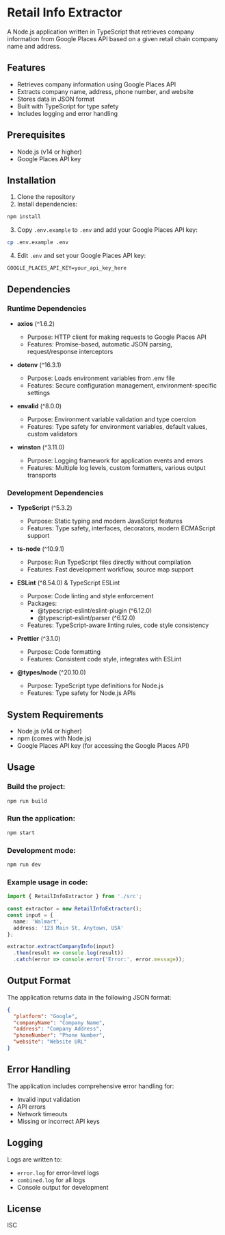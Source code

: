 # Retail Info Extractor

A Node.js application written in TypeScript that retrieves company information from Google Places API based on a given retail chain company name and address.

## Features

- Retrieves company information using Google Places API
- Extracts company name, address, phone number, and website
- Stores data in JSON format
- Built with TypeScript for type safety
- Includes logging and error handling

## Prerequisites

- Node.js (v14 or higher)
- Google Places API key

## Installation

1. Clone the repository
2. Install dependencies:
```bash
npm install
```
3. Copy `.env.example` to `.env` and add your Google Places API key:
```bash
cp .env.example .env
```
4. Edit `.env` and set your Google Places API key:
```
GOOGLE_PLACES_API_KEY=your_api_key_here
```

## Dependencies

### Runtime Dependencies

- **axios** (^1.6.2)
  - Purpose: HTTP client for making requests to Google Places API
  - Features: Promise-based, automatic JSON parsing, request/response interceptors

- **dotenv** (^16.3.1)
  - Purpose: Loads environment variables from .env file
  - Features: Secure configuration management, environment-specific settings

- **envalid** (^8.0.0)
  - Purpose: Environment variable validation and type coercion
  - Features: Type safety for environment variables, default values, custom validators

- **winston** (^3.11.0)
  - Purpose: Logging framework for application events and errors
  - Features: Multiple log levels, custom formatters, various output transports

### Development Dependencies

- **TypeScript** (^5.3.2)
  - Purpose: Static typing and modern JavaScript features
  - Features: Type safety, interfaces, decorators, modern ECMAScript support

- **ts-node** (^10.9.1)
  - Purpose: Run TypeScript files directly without compilation
  - Features: Fast development workflow, source map support

- **ESLint** (^8.54.0) & TypeScript ESLint
  - Purpose: Code linting and style enforcement
  - Packages:
    - @typescript-eslint/eslint-plugin (^6.12.0)
    - @typescript-eslint/parser (^6.12.0)
  - Features: TypeScript-aware linting rules, code style consistency

- **Prettier** (^3.1.0)
  - Purpose: Code formatting
  - Features: Consistent code style, integrates with ESLint

- **@types/node** (^20.10.0)
  - Purpose: TypeScript type definitions for Node.js
  - Features: Type safety for Node.js APIs

## System Requirements

- Node.js (v14 or higher)
- npm (comes with Node.js)
- Google Places API key (for accessing the Google Places API)

## Usage

### Build the project:
```bash
npm run build
```

### Run the application:
```bash
npm start
```

### Development mode:
```bash
npm run dev
```

### Example usage in code:
```typescript
import { RetailInfoExtractor } from './src';

const extractor = new RetailInfoExtractor();
const input = {
  name: 'Walmart',
  address: '123 Main St, Anytown, USA'
};

extractor.extractCompanyInfo(input)
  .then(result => console.log(result))
  .catch(error => console.error('Error:', error.message));
```

## Output Format

The application returns data in the following JSON format:
```json
{
  "platform": "Google",
  "companyName": "Company Name",
  "address": "Company Address",
  "phoneNumber": "Phone Number",
  "website": "Website URL"
}
```

## Error Handling

The application includes comprehensive error handling for:
- Invalid input validation
- API errors
- Network timeouts
- Missing or incorrect API keys

## Logging

Logs are written to:
- `error.log` for error-level logs
- `combined.log` for all logs
- Console output for development

## License

ISC
